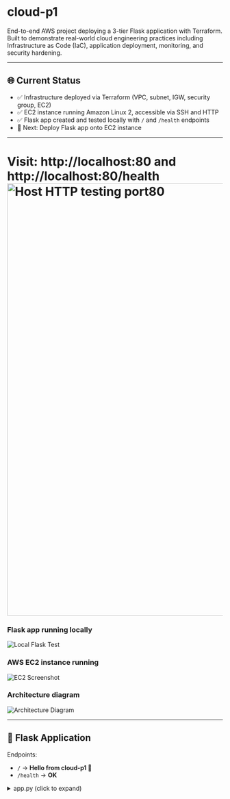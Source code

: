 # cloud-p1  

End-to-end AWS project deploying a 3-tier Flask application with Terraform.  
Built to demonstrate real-world cloud engineering practices including Infrastructure as Code (IaC), application deployment, monitoring, and security hardening.  

---

## 🌐 Current Status  

- ✅ Infrastructure deployed via Terraform (VPC, subnet, IGW, security group, EC2)  
- ✅ EC2 instance running Amazon Linux 2, accessible via SSH and HTTP  
- ✅ Flask app created and tested locally with `/` and `/health` endpoints  
- 🔄 Next: Deploy Flask app onto EC2 instance  

---

# Visit: http://localhost:80 and http://localhost:80/health<img width="1530" height="1010" alt="Host HTTP testing port80" src="https://github.com/user-attachments/assets/2a0077f8-6b37-4390-8667-ab63239ec214" />

### Flask app running locally  
![Local Flask Test](<img-link>)  

### AWS EC2 instance running  
![EC2 Screenshot](<img-link>)  

### Architecture diagram  
![Architecture Diagram](<img-link>)  

---

## 🐍 Flask Application  

Endpoints:  
- `/` → **Hello from cloud-p1 🚀**  
- `/health` → **OK**  

<details>
<summary>app.py (click to expand)</summary>

```python
from flask import Flask

app = Flask(__name__)

@app.route("/")
def home():
    return "Hello from cloud-p1 🚀"

@app.route("/health")
def health():
    return "OK"

if __name__ == "__main__":
    app.run(host="0.0.0.0", port=80)
<img width="2259" height="1661" alt="image" src="https://github.com/user-attachments/assets/bed0fa26-ccee-4f73-ab12-fc910142beb4" />
